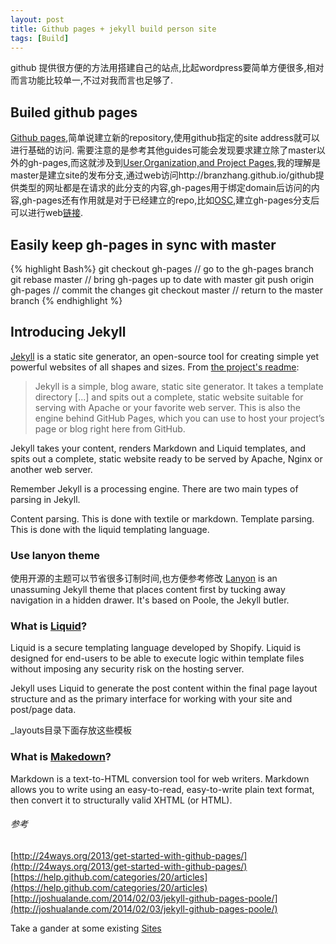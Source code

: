 ```yaml
---
layout: post
title: Github pages + jekyll build person site
tags: [Build]
---
```


github 提供很方便的方法用搭建自己的站点,比起wordpress要简单方便很多,相对而言功能比较单一,不过对我而言也足够了.

## Builed github pages
[Github pages](http://pages.github.com/),简单说建立新的repository,使用github指定的site address就可以进行基础的访问.
需要注意的是参考其他guides可能会发现要求建立除了master以外的gh-pages,而这就涉及到[User,Organization,and Project
Pages](https://help.github.com/articles/user-organization-and-project-pages),我的理解是master是建立site的发布分支,通过web访问http://branzhang.github.io/github提供类型的网址都是在请求的此分支的内容,gh-pages用于绑定domain后访问的内容,gh-pages还有作用就是对于已经建立的repo,比如[OSC](https://github.com/BranZhang/OSC),建立gh-pages分支后可以进行web[链接](http://branzhang.github.io/OSC/).

## Easily keep gh-pages in sync with master
{% highlight Bash%}
git checkout gh-pages // go to the gh-pages branch
git rebase master // bring gh-pages up to date with master
git push origin gh-pages // commit the changes
git checkout master // return to the master branch
{% endhighlight %}

## Introducing Jekyll
[Jekyll](http://jekyllrb.com) is a static site generator, an open-source tool for creating simple yet powerful websites of all shapes and sizes. From [the project's readme](https://github.com/mojombo/jekyll/blob/master/README.markdown):

  > Jekyll is a simple, blog aware, static site generator. It takes a template directory [...] and spits out a complete, static website suitable for serving with Apache or your favorite web server. This is also the engine behind GitHub Pages, which you can use to host your project’s page or blog right here from GitHub.

Jekyll takes your content, renders Markdown and Liquid templates, and spits out a complete, static website ready to be served by Apache, Nginx or another web server.

Remember Jekyll is a processing engine. There are two main types of parsing in Jekyll.

Content parsing.
This is done with textile or markdown.
Template parsing.
This is done with the liquid templating language.

### Use lanyon theme
使用开源的主题可以节省很多订制时间,也方便参考修改
[Lanyon](https://github.com/poole/lanyon) is an unassuming Jekyll theme that places content first by tucking away navigation in a hidden drawer. It's based on Poole, the Jekyll butler.

### What is [Liquid](http://jekyllbootstrap.com/lessons/jekyll-introduction.html#toc_16)?

Liquid is a secure templating language developed by Shopify. Liquid is designed for end-users to be able to execute logic within template files without imposing any security risk on the hosting server.

Jekyll uses Liquid to generate the post content within the final page layout structure and as the primary interface for working with your site and post/page data.

_layouts目录下面存放这些模板

### What is [Makedown](http://daringfireball.net/projects/markdown/)?
Markdown is a text-to-HTML conversion tool for web writers. Markdown allows you to write using an easy-to-read, easy-to-write plain text format, then convert it to structurally valid XHTML (or HTML).


###### 参考
[http://24ways.org/2013/get-started-with-github-pages/](http://24ways.org/2013/get-started-with-github-pages/)
[https://help.github.com/categories/20/articles](https://help.github.com/categories/20/articles)
[http://joshualande.com/2014/02/03/jekyll-github-pages-poole/](http://joshualande.com/2014/02/03/jekyll-github-pages-poole/)

Take a gander at some existing [Sites](https://github.com/jekyll/jekyll/wiki/sites)


